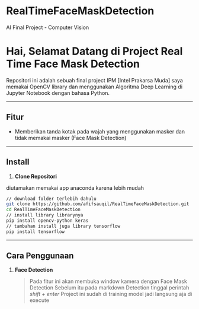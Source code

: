 # RealTimeFaceMaskDetection
AI Final Project - Computer Vision

# Hai, Selamat Datang di Project Real Time Face Mask Detection

Repositori ini adalah sebuah final project IPM [Intel Prakarsa Muda] saya memakai OpenCV library dan menggunakan Algoritma Deep Learning di Jupyter Notebook dengan bahasa Python.

---

## Fitur

-   Memberikan tanda kotak pada wajah yang menggunakan masker dan tidak memakai masker (Face Mask Detection)

---

## Install

1. **Clone Repositori**
  
  diutamakan memakai app anaconda karena lebih mudah
```bash
// download folder terlebih dahulu
git clone https://github.com/afifsauqil/RealTimeFaceMaskDetection.git
cd RealTimeFaceMaskDetection
// install library librarynya
pip install opencv-python keras
// tambahan install juga library tensorflow
pip install tensorflow
```

---

## Cara Penggunaan

1. **Face Detection**
    > Pada fitur ini akan membuka window kamera dengan Face Mask Detection
    > Sebelum itu pada markdown Detection tinggal perintah *shift + enter*
    > Project ini sudah di training model jadi langsung aja di execute
